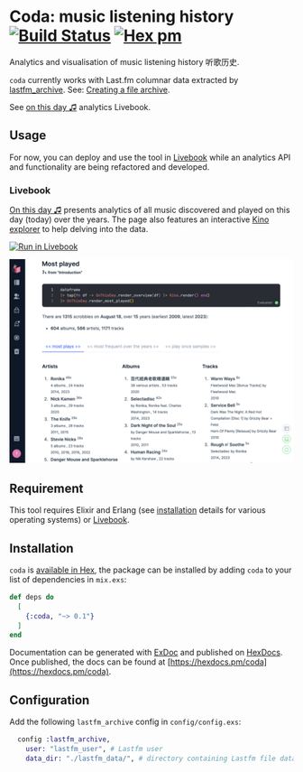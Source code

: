 # Coda: music listening history [![Build Status](https://github.com/boonious/coda/actions/workflows/elixir.yml/badge.svg)](https://github.com/boonious/coda/actions/workflows/elixir.yml) [![Hex pm](http://img.shields.io/hexpm/v/coda.svg?style=flat)](https://hex.pm/packages/coda)

Analytics and visualisation of music listening history 听歌历史.

`coda` currently works with Last.fm columnar data extracted by
[lastfm_archive](https://github.com/boonious/lastfm_archive). See:
[Creating a file archive](https://github.com/boonious/lastfm_archive#livebook-guides).

See [on this day ♫](#livebook-analytics) analytics Livebook.

## Usage
 
For now, you can deploy and use the tool in [Livebook](https://livebook.dev) while
an analytics API and functionality are being refactored and developed.

### Livebook
[On this day ♫](https://hexdocs.pm/coda/on_this_day.html) presents
analytics of all music discovered and played on this day (today) over the years. 
The page also features an interactive [Kino explorer](https://hexdocs.pm/kino_explorer/Kino.Explorer.html)
to help delving into the data.

[![Run in Livebook](https://livebook.dev/badge/v1/blue.svg)](https://livebook.dev/run?url=https%3A%2F%2Fraw.githubusercontent.com%2Fboonious%2Fcoda%2Fmaster%2Flivebook%2Fon_this_day.livemd)

![on this day most played analytics](assets/img/livebook_on_this_day_most_played_analytics.png)

## Requirement

This tool requires Elixir and Erlang (see [installation](https://elixir-lang.org/install.html) details
for various operating systems) or [Livebook](https://livebook.dev).

## Installation

`coda` is [available in Hex](https://hex.pm/packages/coda),
the package can be installed by adding `coda`
to your list of dependencies in `mix.exs`:

```elixir
def deps do
  [
    {:coda, "~> 0.1"}
  ]
end
```

Documentation can be generated with [ExDoc](https://github.com/elixir-lang/ex_doc)
and published on [HexDocs](https://hexdocs.pm). Once published, the docs can
be found at [https://hexdocs.pm/coda](https://hexdocs.pm/coda).

## Configuration
Add the following `lastfm_archive` config in `config/config.exs`:

```elixir
  config :lastfm_archive,
    user: "lastfm_user", # Lastfm user
    data_dir: "./lastfm_data/", # directory containing Lastfm file data,
```

